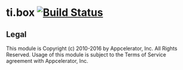 ti.box [![Build Status](https://travis-ci.org/appcelerator-modules/ti.box.svg)](https://travis-ci.org/appcelerator-modules/ti.box)
=======

## Legal

This module is Copyright (c) 2010-2016 by Appcelerator, Inc. All Rights Reserved. Usage of this module is subject to 
the Terms of Service agreement with Appcelerator, Inc.  
